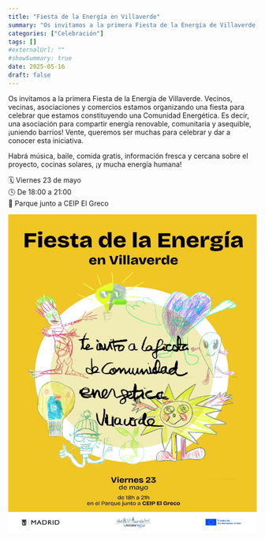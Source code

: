 ```yaml
---
title: "Fiesta de la Energía en Villaverde"
summary: "Os invitamos a la primera Fiesta de la Energía de Villaverde el próximo viernes 23 de mayo a las 18:00 en el parque junto a El Greco."
categories: ["Celebración"]
tags: []
#externalUrl: ""
#showSummary: true
date: 2025-05-16
draft: false
---
```


Os invitamos a la primera Fiesta de la Energía de Villaverde. Vecinos, vecinas, asociaciones y comercios estamos organizando una fiesta para celebrar que estamos constituyendo una Comunidad Energética. Es decir, una asociación para compartir energía renovable, comunitaria y asequible, ¡uniendo barrios! Vente, queremos ser muchas para celebrar y dar a conocer esta iniciativa. 

Habrá música, baile, comida gratis, información fresca y cercana sobre el proyecto, cocinas solares, ¡y mucha energía humana!

🗓 Viernes 23 de mayo  
🕓 De 18:00 a 21:00  
📍 Parque junto a CEIP El Greco

![Cartel Fiesta de la Energía](featured.jpg)
